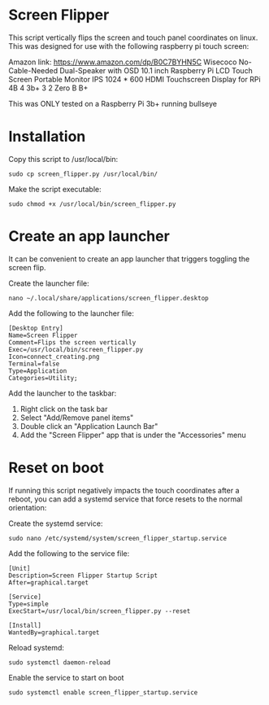 # Screen Flipper

This script vertically flips the screen and touch panel coordinates on linux.
This was designed for use with the following raspberry pi touch screen:

Amazon link: https://www.amazon.com/dp/B0C7BYHN5C
Wisecoco No-Cable-Needed Dual-Speaker with OSD 10.1 inch Raspberry Pi
LCD Touch Screen Portable Monitor IPS 1024 * 600
HDMI Touchscreen Display for RPi 4B 4 3b+ 3 2 Zero B B+

This was ONLY tested on a Raspberry Pi 3b+ running bullseye

# Installation

Copy this script to /usr/local/bin:
```
sudo cp screen_flipper.py /usr/local/bin/
```

Make the script executable:
```
sudo chmod +x /usr/local/bin/screen_flipper.py
```

# Create an app launcher

It can be convenient to create an app launcher that triggers toggling
the screen flip.

Create the launcher file:
```
nano ~/.local/share/applications/screen_flipper.desktop
```

Add the following to the launcher file:
```
[Desktop Entry]
Name=Screen Flipper
Comment=Flips the screen vertically
Exec=/usr/local/bin/screen_flipper.py
Icon=connect_creating.png
Terminal=false
Type=Application
Categories=Utility;
```

Add the launcher to the taskbar:
1. Right click on the task bar
2. Select "Add/Remove panel items"
3. Double click an "Application Launch Bar"
4. Add the "Screen Flipper" app that is under the "Accessories" menu

# Reset on boot

If running this script negatively impacts the touch coordinates after a
reboot, you can add a systemd service that force resets to the normal
orientation:

Create the systemd service:
```
sudo nano /etc/systemd/system/screen_flipper_startup.service
```

Add the following to the service file:
```
[Unit]
Description=Screen Flipper Startup Script
After=graphical.target

[Service]
Type=simple
ExecStart=/usr/local/bin/screen_flipper.py --reset

[Install]
WantedBy=graphical.target
```

Reload systemd:
```
sudo systemctl daemon-reload
```

Enable the service to start on boot
```
sudo systemctl enable screen_flipper_startup.service
```
